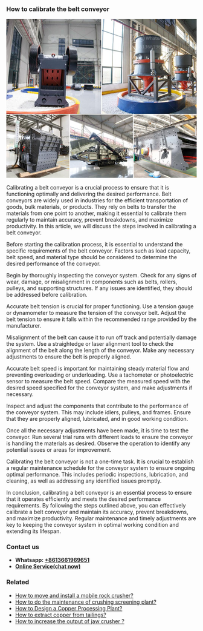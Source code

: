 <h3>How to calibrate the belt conveyor</h3><img src='1701745121.jpg' alt=''><p>Calibrating a belt conveyor is a crucial process to ensure that it is functioning optimally and delivering the desired performance. Belt conveyors are widely used in industries for the efficient transportation of goods, bulk materials, or products. They rely on belts to transfer the materials from one point to another, making it essential to calibrate them regularly to maintain accuracy, prevent breakdowns, and maximize productivity. In this article, we will discuss the steps involved in calibrating a belt conveyor.</p><p>Before starting the calibration process, it is essential to understand the specific requirements of the belt conveyor. Factors such as load capacity, belt speed, and material type should be considered to determine the desired performance of the conveyor.</p><p>Begin by thoroughly inspecting the conveyor system. Check for any signs of wear, damage, or misalignment in components such as belts, rollers, pulleys, and supporting structures. If any issues are identified, they should be addressed before calibration.</p><p>Accurate belt tension is crucial for proper functioning. Use a tension gauge or dynamometer to measure the tension of the conveyor belt. Adjust the belt tension to ensure it falls within the recommended range provided by the manufacturer.</p><p>Misalignment of the belt can cause it to run off track and potentially damage the system. Use a straightedge or laser alignment tool to check the alignment of the belt along the length of the conveyor. Make any necessary adjustments to ensure the belt is properly aligned.</p><p>Accurate belt speed is important for maintaining steady material flow and preventing overloading or underloading. Use a tachometer or photoelectric sensor to measure the belt speed. Compare the measured speed with the desired speed specified for the conveyor system, and make adjustments if necessary.</p><p>Inspect and adjust the components that contribute to the performance of the conveyor system. This may include idlers, pulleys, and frames. Ensure that they are properly aligned, lubricated, and in good working condition.</p><p>Once all the necessary adjustments have been made, it is time to test the conveyor. Run several trial runs with different loads to ensure the conveyor is handling the materials as desired. Observe the operation to identify any potential issues or areas for improvement.</p><p>Calibrating the belt conveyor is not a one-time task. It is crucial to establish a regular maintenance schedule for the conveyor system to ensure ongoing optimal performance. This includes periodic inspections, lubrication, and cleaning, as well as addressing any identified issues promptly.</p><p>In conclusion, calibrating a belt conveyor is an essential process to ensure that it operates efficiently and meets the desired performance requirements. By following the steps outlined above, you can effectively calibrate a belt conveyor and maintain its accuracy, prevent breakdowns, and maximize productivity. Regular maintenance and timely adjustments are key to keeping the conveyor system in optimal working condition and extending its lifespan.</p><h3>Contact us</h3><ul><li><strong>Whatsapp:&nbsp;<a href="https://wa.me/8613661969651">+8613661969651</a></strong></li><li><a href="https://swt.shibang-china.com/?git&amp;zhl&amp;How to calibrate the belt conveyor"><strong>Online Service(chat now)</strong></a></li></ul><h3>Related</h3><ul><li><a href='How to move and install a mobile rock crusher.md'>How to move and install a mobile rock crusher?</a></li><li><a href='How to do the maintenance of crushing screening plant.md'>How to do the maintenance of crushing screening plant?</a></li><li><a href='How to Design a Copper Processing Plant.md'>How to Design a Copper Processing Plant?</a></li><li><a href='How to extract copper from tailings.md'>How to extract copper from tailings?</a></li><li><a href='How to increase the output of jaw crusher .md'>How to increase the output of jaw crusher ?</a></li></ul>